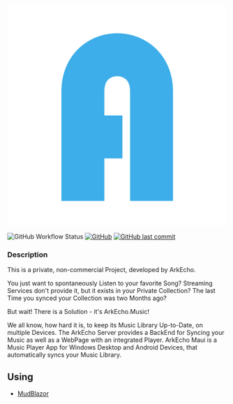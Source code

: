 ![Logo](ArkEcho.Core/Resources/logo/logo.png)

![GitHub Workflow Status](https://img.shields.io/github/actions/workflow/status/arkecho/arkecho.music/build-test-on-push.yml?branch=develop&logo=github&style=flat-square)
[![GitHub](https://img.shields.io/github/license/arkecho/arkecho.music?color=594ae2&logo=github&style=flat-square)](https://github.com/arkecho/arkecho.music/blob/master/LICENSE)
[![GitHub last commit](https://img.shields.io/github/last-commit/arkecho/arkecho.music?color=594ae2&style=flat-square&logo=github)](https://github.com/arkecho/arkecho.music)

### Description
This is a private, non-commercial Project, developed by ArkEcho.

You just want to spontaneously Listen to your favorite Song?
Streaming Services don't provide it, but it exists in your Private Collection?
The last Time you synced your Collection was two Months ago?

But wait! There is a Solution - it's ArkEcho.Music!

We all know, how hard it is, to keep its Music Library Up-to-Date, on multiple Devices.
The ArkEcho Server provides a BackEnd for Syncing your Music as well as a WebPage with an integrated Player.
ArkEcho Maui is a Music Player App for Windows Desktop and Android Devices,
that automatically syncs your Music Library.

## Using
- [MudBlazor](https://github.com/MudBlazor/MudBlazor)
